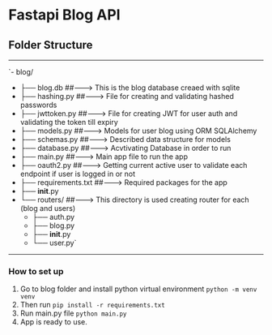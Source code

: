 # Fastapi Blog API

## Folder Structure

---

`- blog/
- ├── blog.db             ##---> This is the blog database creaed with sqlite
- ├── hashing.py          ##---> File for creating and validating hashed passwords
- ├── jwttoken.py         ##---> File for creating JWT for user auth and validating the token till expiry
- ├── models.py           ##---> Models for user blog using ORM SQLAlchemy
- ├── schemas.py          ##---> Described data structure for models
- ├── database.py         ##---> Acvtivating Database in order to run
- ├── main.py             ##---> Main app file to run the app
- ├── oauth2.py           ##---> Getting current active user to validate each endpoint if user is logged in or not 
- ├── requirements.txt    ##---> Required packages for the app
- ├── __init__.py
- └── routers/            ##---> This directory is used creating router for each (blog and users)
    - ├── auth.py
    - ├── blog.py
    - ├── __init__.py
    - └── user.py`

---

### How to set up

1. Go to blog folder and install python virtual environment `python -m venv venv`
2. Then run `pip install -r requirements.txt`
3. Run main.py file `python main.py`
4. App is ready to use.
